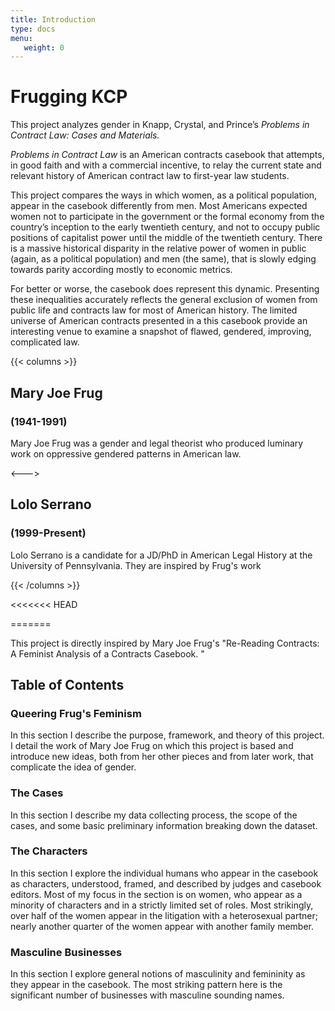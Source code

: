 ```yaml
---
title: Introduction
type: docs
menu:
   weight: 0
---
```


# Frugging KCP

This project analyzes gender in Knapp, Crystal, and Prince’s *Problems in Contract Law: Cases and Materials.* 

*Problems in Contract Law* is an American contracts casebook that attempts, in good faith and with a commercial incentive, to relay the current state and relevant history of American contract law to first-year law students. 

This project compares the ways in which women, as a political population, appear in the casebook differently from men. Most Americans expected women not to participate in the government or the formal economy from the country’s inception to the early twentieth century, and not to occupy public positions of capitalist power until the middle of the twentieth century. There is a massive historical disparity in the relative power of women in public (again, as a political population) and men (the same), that is slowly edging towards parity according mostly to economic metrics. 

For better or worse, the casebook does represent this dynamic. Presenting these inequalities accurately reflects the general exclusion of women from public life and contracts law for most of American history. The limited universe of American contracts presented in a this casebook provide an interesting venue to examine a snapshot of flawed, gendered, improving, complicated law.  

{{< columns >}}
## Mary Joe Frug 
### (1941-1991)

Mary Joe Frug was a gender and legal theorist who produced luminary work on oppressive gendered patterns in American law.

<--->

## Lolo Serrano
### (1999-Present)

Lolo Serrano is a candidate for a JD/PhD in American Legal History at the University of Pennsylvania. They are inspired by Frug's work 

{{< /columns >}}

<<<<<<< HEAD

=======

This project is directly inspired by Mary Joe Frug's "Re-Reading Contracts: A Feminist Analysis of a Contracts Casebook. "

## Table of Contents

### Queering Frug's Feminism

In this section I describe the purpose, framework, and theory of this project. I detail the work of Mary Joe Frug on which this project is based and introduce new ideas, both from her other pieces and from later work, that complicate the idea of gender. 

### The Cases

In this section I describe my data collecting process, the scope of the cases, and some basic preliminary information breaking down the dataset. 

### The Characters

In this section I explore the individual humans who appear in the casebook as characters, understood, framed, and described by judges and casebook editors. Most of my focus in the section is on women, who appear as a minority of characters and in a strictly limited set of roles. Most strikingly, over half of the women appear in the litigation with a heterosexual partner; nearly another quarter of the women appear with another family member. 

### Masculine Businesses

In this section I explore general notions of masculinity and femininity as they appear in the casebook. The most striking pattern here is the significant number of businesses with masculine sounding names.